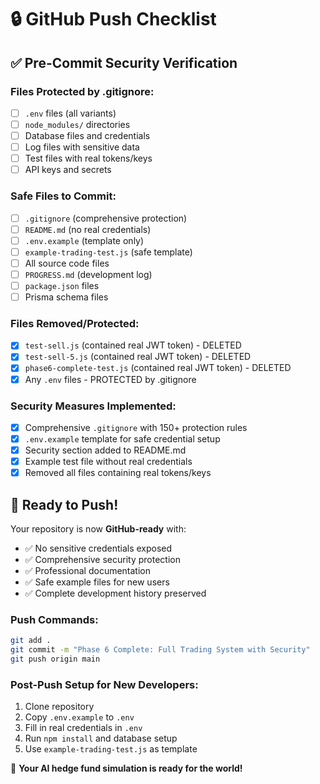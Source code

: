 # 🔒 GitHub Push Checklist

## ✅ **Pre-Commit Security Verification**

### **Files Protected by .gitignore:**
- [ ] `.env` files (all variants)  
- [ ] `node_modules/` directories
- [ ] Database files and credentials
- [ ] Log files with sensitive data
- [ ] Test files with real tokens/keys
- [ ] API keys and secrets

### **Safe Files to Commit:**
- [ ] `.gitignore` (comprehensive protection)
- [ ] `README.md` (no real credentials)
- [ ] `.env.example` (template only)
- [ ] `example-trading-test.js` (safe template)
- [ ] All source code files
- [ ] `PROGRESS.md` (development log)
- [ ] `package.json` files
- [ ] Prisma schema files

### **Files Removed/Protected:**
- [x] `test-sell.js` (contained real JWT token) - DELETED
- [x] `test-sell-5.js` (contained real JWT token) - DELETED  
- [x] `phase6-complete-test.js` (contained real JWT token) - DELETED
- [x] Any `.env` files - PROTECTED by .gitignore

### **Security Measures Implemented:**
- [x] Comprehensive `.gitignore` with 150+ protection rules
- [x] `.env.example` template for safe credential setup
- [x] Security section added to README.md
- [x] Example test file without real credentials
- [x] Removed all files containing real tokens/keys

## 🚀 **Ready to Push!**

Your repository is now **GitHub-ready** with:
- ✅ No sensitive credentials exposed
- ✅ Comprehensive security protection  
- ✅ Professional documentation
- ✅ Safe example files for new users
- ✅ Complete development history preserved

### **Push Commands:**
```bash
git add .
git commit -m "Phase 6 Complete: Full Trading System with Security"
git push origin main
```

### **Post-Push Setup for New Developers:**
1. Clone repository
2. Copy `.env.example` to `.env`
3. Fill in real credentials in `.env`
4. Run `npm install` and database setup
5. Use `example-trading-test.js` as template

🎉 **Your AI hedge fund simulation is ready for the world!**